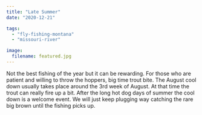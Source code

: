 ```yaml
---
title: "Late Summer"
date: "2020-12-21"

tags: 
  - "fly-fishing-montana"
  - "missouri-river"

image:
  filename: featured.jpg
---
```


Not the best fishing of the year but it can be rewarding. For those who are patient and willing to throw the hoppers, big time trout bite. The August cool down usually takes place around the 3rd week of August. At that time the trout can really fire up a bit. After the long hot dog days of summer the cool down is a welcome event. We will just keep plugging way catching the rare big brown until the fishing picks up.

